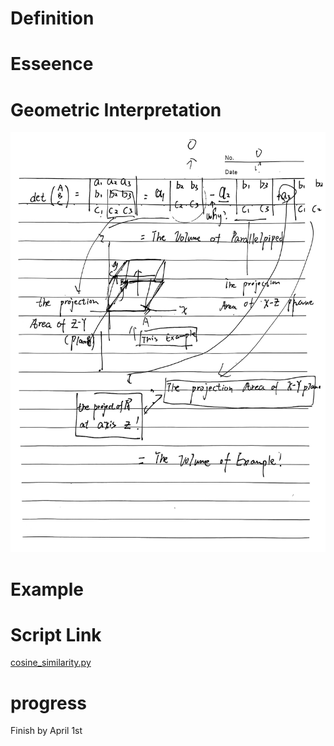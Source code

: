 # Definition

# Esseence

# Geometric Interpretation
![eg](../pics/eg_pic.jpg)

# Example

# Script Link
[cosine_similarity.py](../scripts/cosine_similarity.py)

# progress
Finish by April 1st
